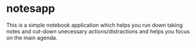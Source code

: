 # notesapp
This is a simple notebook application which helps you run down taking notes and cut-down unecessary actions/distractions and helps you focus on the main agenda.

